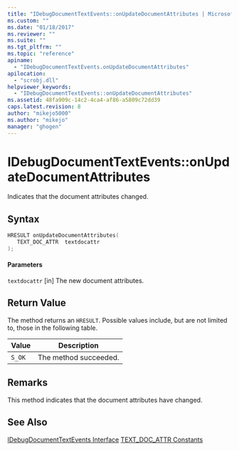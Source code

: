 ```yaml
---
title: "IDebugDocumentTextEvents::onUpdateDocumentAttributes | Microsoft Docs"
ms.custom: ""
ms.date: "01/18/2017"
ms.reviewer: ""
ms.suite: ""
ms.tgt_pltfrm: ""
ms.topic: "reference"
apiname:
  - "IDebugDocumentTextEvents.onUpdateDocumentAttributes"
apilocation:
  - "scrobj.dll"
helpviewer_keywords:
  - "IDebugDocumentTextEvents::onUpdateDocumentAttributes"
ms.assetid: 48fa909c-14c2-4ca4-af86-a5809c72dd39
caps.latest.revision: 8
author: "mikejo5000"
ms.author: "mikejo"
manager: "ghogen"
---
```

# IDebugDocumentTextEvents::onUpdateDocumentAttributes
Indicates that the document attributes changed.

## Syntax

```cpp
HRESULT onUpdateDocumentAttributes(
   TEXT_DOC_ATTR  textdocattr
);
```

#### Parameters
 `textdocattr`
 [in] The new document attributes.

## Return Value
 The method returns an `HRESULT`. Possible values include, but are not limited to, those in the following table.

|Value|Description|
|-----------|-----------------|
|`S_OK`|The method succeeded.|

## Remarks
 This method indicates that the document attributes have changed.

## See Also
 [IDebugDocumentTextEvents Interface](../../winscript/reference/idebugdocumenttextevents-interface.md)
 [TEXT_DOC_ATTR Constants](../../winscript/reference/text-doc-attr-constants.md)